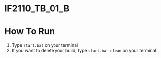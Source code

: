 # IF2110_TB_01_B

# How To Run
1. Type `start.bat` on your terminal
2. If you want to delete your build, type `start.bat clean` on your terminal
